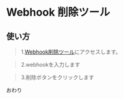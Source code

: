 # Webhook 削除ツール

## 使い方
>1.[Webhook削除ツール]([https://yukina67.github.io/Webhookdelete](https://yukina67.github.io/webhookdelete/))にアクセスします。


>2.webhookを入力します


>3.削除ボタンをクリックします

おわり


